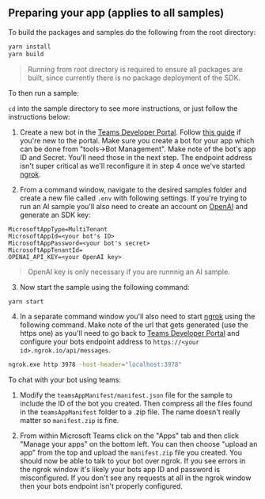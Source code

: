 ## Preparing your app (applies to all samples)

To build the packages and samples do the following from the root directory:

```bash
yarn install
yarn build
```

> Running from root directory is required to ensure all packages are built, since currently there is no package deployment of the SDK.

To then run a sample:

`cd` into the sample directory to see more instructions, or just follow the instructions below:

1. Create a new bot in the [Teams Developer Portal](https://dev.teams.microsoft.com/). Follow [this guide](https://learn.microsoft.com/en-us/microsoftteams/platform/concepts/build-and-test/teams-developer-portal) if you're new to the portal. Make sure you create a bot for your app which can be done from "tools->Bot Management". Make note of the bot's app ID and Secret. You'll need those in the next step. The endpoint address isn't super critical as we'll reconfigure it in step 4 once we've started [ngrok](https://ngrok.com).

1. From a command window, navigate to the desired samples folder and create a new file called `.env` with following settings. If you're trying to run an AI sample you'll also need to create an account on [OpenAI](https://openai.com/api/) and generate an SDK key:

```text
MicrosoftAppType=MultiTenant
MicrosoftAppId=<your bot's ID>
MicrosoftAppPassword=<your bot's secret>
MicrosoftAppTenantId=
OPENAI_API_KEY=<your OpenAI key>
```

> OpenAI key is only necessary if you are runnnig an AI sample.

3. Now start the sample using the following command:

```bash
yarn start
```

4. In a separate command window you'll also need to start [ngrok](https://ngrok.com/) using the following command. Make note of the url that gets generated (use the https one) as you'll need to go back to [Teams Developer Portal](https://dev.teams.microsoft.com/) and configure your bots endpoint address to `https://<your id>.ngrok.io/api/messages`.

```bash
ngrok.exe http 3978 -host-header="localhost:3978"
```

To chat with your bot using teams:

1. Modify the `teamsAppManifest/manifest.json` file for the sample to include the ID of the bot you created. Then compress all the files found in the `teamsAppManifest` folder to a .zip file. The name doesn't really matter so `manifest.zip` is fine.

2. From within Microsoft Teams click on the "Apps" tab and then click "Manage your apps" on the bottom left. You can then choose "upload an app" from the top and upload the `manifest.zip` file you created. You should now be able to talk to your bot over ngrok. If you see errors in the ngrok window it's likely your bots app ID and password is misconfigured. If you don't see any requests at all in the ngrok window then your bots endpoint isn't properly configured.
